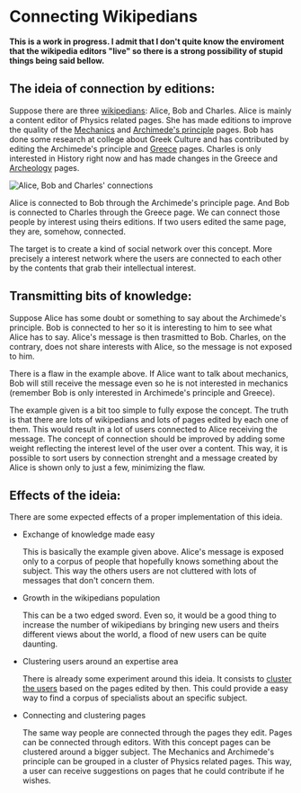 Connecting Wikipedians
======================

**This is a work in progress. I admit that I don't quite know the enviroment that the wikipedia editors "live" so there is a strong possibility of stupid things being said bellow.**

The ideia of connection by editions:
------------------------------------

Suppose there are three [wikipedians][]: Alice, Bob and Charles. Alice is mainly a content editor of Physics related pages. She has made editions to improve the quality of the [Mechanics][] and [Archimede's principle][] pages. Bob has done some research at college about Greek Culture and has contributed by editing the Archimede's principle and [Greece][] pages. Charles is only interested in History right now and has made changes in the Greece and [Archeology][] pages.

![Alice, Bob and Charles' connections][graph]

[wikipedians]: http://en.wikipedia.org/wiki/Wikipedia:Wikipedians
[Mechanics]: http://en.wikipedia.org/wiki/Mechanics
[Archimede's principle]: http://en.wikipedia.org/wiki/Archimedes%27_principle
[Greece]: http://en.wikipedia.org/wiki/Greece
[Archeology]: http://en.wikipedia.org/wiki/Archeology
[graph]: https://github.com/ludug3r0/wiki_relations/blob/master/graph.png

Alice is connected to Bob through the Archimede's principle page. And Bob is connected to Charles through the Greece page. We can connect those people by interest using theirs editions. If two users edited the same page, they are, somehow, connected.

The target is to create a kind of social network over this concept. More precisely a interest network where the users are connected to each other by the contents that grab their intellectual interest.

Transmitting bits of knowledge:
-------------------------------

Suppose Alice has some doubt or something to say about the Archimede's principle. Bob is connected to her so it is interesting to him to see what Alice has to say. Alice's message is then trasmitted to Bob. Charles, on the contrary, does not share interests with Alice, so the message is not exposed to him.

There is a flaw in the example above. If Alice want to talk about mechanics, Bob will still receive the message even so he is not interested in mechanics (remember Bob is only interested in Archimede's principle and Greece).

The example given is a bit too simple to fully expose the concept. The truth is that there are lots of wikipedians and lots of pages edited by each one of them. This would result in a lot of users connected to Alice receiving the message. The concept of connection should be improved by adding some weight reflecting the interest level of the user over a content. This way, it is possible to sort users by connection strenght and a message created by Alice is shown only to just a few, minimizing the flaw.


Effects of the ideia:
---------------------

There are some expected effects of a proper implementation of this ideia.

*   Exchange of knowledge made easy

	This is basically the example given above. Alice's message is exposed only to a corpus of people that hopefully knows something about the subject. This way the others users are not cluttered with lots of messages that don't concern them.

*   Growth in the wikipedians population

	This can be a two edged sword. Even so, it would be a good thing to increase the number of wikipedians by bringing new users and theirs different views about the world, a flood of new users can be quite daunting.

*   Clustering users around an expertise area

	There is already some experiment around this ideia. It consists to [cluster the users][] based on the pages edited by then. This could provide a easy way to find a corpus of specialists about an specific subject. 

*   Connecting and clustering pages

	 The same way people are connected through the pages they edit. Pages can be connected through editors. With this concept pages can be clustered around a bigger subject. The Mechanics and Archimede's principle can be grouped in a cluster of Physics related pages. This way, a user can receive suggestions on pages that he could contribute if he wishes.

[cluster the users]: http://jace.zaiki.in/files/2009/05/19/cis-wikipedia-report1.pdf
